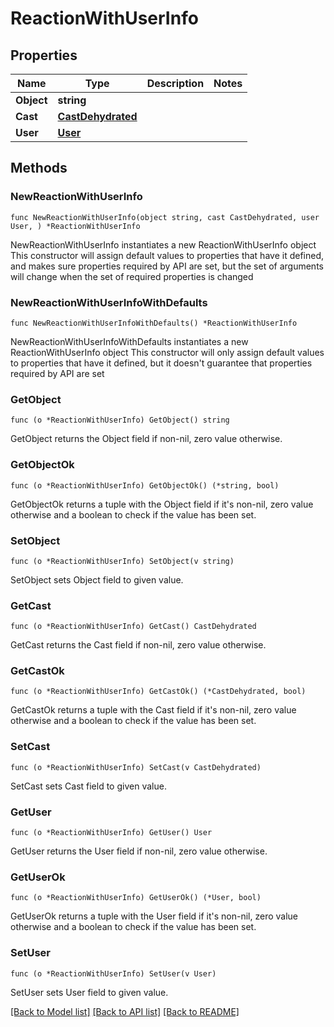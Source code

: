 # ReactionWithUserInfo

## Properties

Name | Type | Description | Notes
------------ | ------------- | ------------- | -------------
**Object** | **string** |  | 
**Cast** | [**CastDehydrated**](CastDehydrated.md) |  | 
**User** | [**User**](User.md) |  | 

## Methods

### NewReactionWithUserInfo

`func NewReactionWithUserInfo(object string, cast CastDehydrated, user User, ) *ReactionWithUserInfo`

NewReactionWithUserInfo instantiates a new ReactionWithUserInfo object
This constructor will assign default values to properties that have it defined,
and makes sure properties required by API are set, but the set of arguments
will change when the set of required properties is changed

### NewReactionWithUserInfoWithDefaults

`func NewReactionWithUserInfoWithDefaults() *ReactionWithUserInfo`

NewReactionWithUserInfoWithDefaults instantiates a new ReactionWithUserInfo object
This constructor will only assign default values to properties that have it defined,
but it doesn't guarantee that properties required by API are set

### GetObject

`func (o *ReactionWithUserInfo) GetObject() string`

GetObject returns the Object field if non-nil, zero value otherwise.

### GetObjectOk

`func (o *ReactionWithUserInfo) GetObjectOk() (*string, bool)`

GetObjectOk returns a tuple with the Object field if it's non-nil, zero value otherwise
and a boolean to check if the value has been set.

### SetObject

`func (o *ReactionWithUserInfo) SetObject(v string)`

SetObject sets Object field to given value.


### GetCast

`func (o *ReactionWithUserInfo) GetCast() CastDehydrated`

GetCast returns the Cast field if non-nil, zero value otherwise.

### GetCastOk

`func (o *ReactionWithUserInfo) GetCastOk() (*CastDehydrated, bool)`

GetCastOk returns a tuple with the Cast field if it's non-nil, zero value otherwise
and a boolean to check if the value has been set.

### SetCast

`func (o *ReactionWithUserInfo) SetCast(v CastDehydrated)`

SetCast sets Cast field to given value.


### GetUser

`func (o *ReactionWithUserInfo) GetUser() User`

GetUser returns the User field if non-nil, zero value otherwise.

### GetUserOk

`func (o *ReactionWithUserInfo) GetUserOk() (*User, bool)`

GetUserOk returns a tuple with the User field if it's non-nil, zero value otherwise
and a boolean to check if the value has been set.

### SetUser

`func (o *ReactionWithUserInfo) SetUser(v User)`

SetUser sets User field to given value.



[[Back to Model list]](../README.md#documentation-for-models) [[Back to API list]](../README.md#documentation-for-api-endpoints) [[Back to README]](../README.md)


